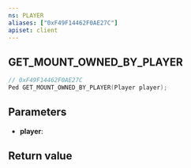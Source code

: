 ```yaml
---
ns: PLAYER
aliases: ["0xF49F14462F0AE27C"]
apiset: client
---
```

## GET_MOUNT_OWNED_BY_PLAYER

```c
// 0xF49F14462F0AE27C
Ped GET_MOUNT_OWNED_BY_PLAYER(Player player);
```


## Parameters
* **player**:

## Return value

